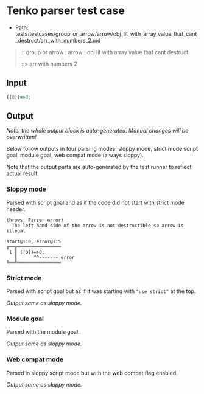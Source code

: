 # Tenko parser test case

- Path: tests/testcases/group_or_arrow/arrow/obj_lit_with_array_value_that_cant_destruct/arr_with_numbers_2.md

> :: group or arrow : arrow : obj lit with array value that cant destruct
>
> ::> arr with numbers 2

## Input

`````js
([0])=>0;
`````

## Output

_Note: the whole output block is auto-generated. Manual changes will be overwritten!_

Below follow outputs in four parsing modes: sloppy mode, strict mode script goal, module goal, web compat mode (always sloppy).

Note that the output parts are auto-generated by the test runner to reflect actual result.

### Sloppy mode

Parsed with script goal and as if the code did not start with strict mode header.

`````
throws: Parser error!
  The left hand side of the arrow is not destructible so arrow is illegal

start@1:0, error@1:5
╔══╦════════════════
 1 ║ ([0])=>0;
   ║      ^^------- error
╚══╩════════════════

`````

### Strict mode

Parsed with script goal but as if it was starting with `"use strict"` at the top.

_Output same as sloppy mode._

### Module goal

Parsed with the module goal.

_Output same as sloppy mode._

### Web compat mode

Parsed in sloppy script mode but with the web compat flag enabled.

_Output same as sloppy mode._
